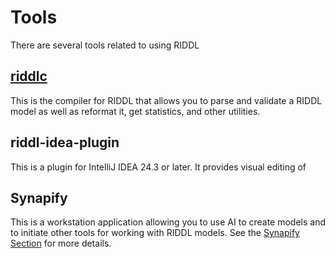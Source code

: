 # Tools
There are several tools related to using RIDDL

## [riddlc](riddlc/index.md)
This is the compiler for RIDDL that allows you to parse and validate a RIDDL
model as well as reformat it, get statistics, and other utilities. 

## riddl-idea-plugin
This is a plugin for IntelliJ IDEA 24.3 or later. It provides visual editing of

## Synapify
This is a workstation application allowing you to use AI to create models and
to initiate other tools for working with RIDDL models. See the 
[Synapify Section](../../synapify/index.md) for more details.


